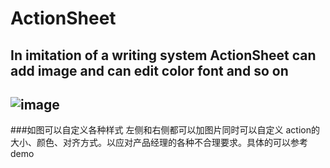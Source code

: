 # ActionSheet
In imitation of a writing system ActionSheet can add image and can edit color font and so on
----
 ![image](https://raw.githubusercontent.com/TBYSKY/ActionSheet/master/image.jpg)
----
###如图可以自定义各种样式 左侧和右侧都可以加图片同时可以自定义 action的大小、颜色、对齐方式。以应对产品经理的各种不合理要求。具体的可以参考demo